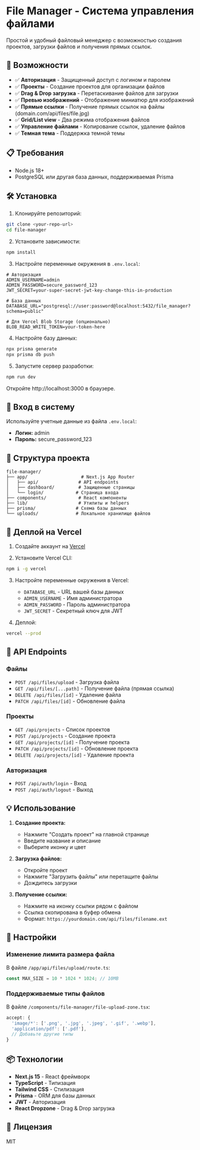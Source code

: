 # File Manager - Система управления файлами

Простой и удобный файловый менеджер с возможностью создания проектов, загрузки файлов и получения прямых ссылок.

## 🚀 Возможности

- ✅ **Авторизация** - Защищенный доступ с логином и паролем
- ✅ **Проекты** - Создание проектов для организации файлов
- ✅ **Drag & Drop загрузка** - Перетаскивание файлов для загрузки
- ✅ **Превью изображений** - Отображение миниатюр для изображений
- ✅ **Прямые ссылки** - Получение прямых ссылок на файлы (domain.com/api/files/file.jpg)
- ✅ **Grid/List view** - Два режима отображения файлов
- ✅ **Управление файлами** - Копирование ссылок, удаление файлов
- ✅ **Темная тема** - Поддержка темной темы

## 📋 Требования

- Node.js 18+
- PostgreSQL или другая база данных, поддерживаемая Prisma

## 🛠️ Установка

1. Клонируйте репозиторий:
```bash
git clone <your-repo-url>
cd file-manager
```

2. Установите зависимости:
```bash
npm install
```

3. Настройте переменные окружения в `.env.local`:
```env
# Авторизация
ADMIN_USERNAME=admin
ADMIN_PASSWORD=secure_password_123
JWT_SECRET=your-super-secret-jwt-key-change-this-in-production

# База данных
DATABASE_URL="postgresql://user:password@localhost:5432/file_manager?schema=public"

# Для Vercel Blob Storage (опционально)
BLOB_READ_WRITE_TOKEN=your-token-here
```

4. Настройте базу данных:
```bash
npx prisma generate
npx prisma db push
```

5. Запустите сервер разработки:
```bash
npm run dev
```

Откройте http://localhost:3000 в браузере.

## 🔐 Вход в систему

Используйте учетные данные из файла `.env.local`:
- **Логин:** admin
- **Пароль:** secure_password_123

## 📁 Структура проекта

```
file-manager/
├── app/                    # Next.js App Router
│   ├── api/               # API endpoints
│   ├── dashboard/         # Защищенные страницы
│   └── login/            # Страница входа
├── components/            # React компоненты
├── lib/                   # Утилиты и helpers
├── prisma/               # Схема базы данных
└── uploads/              # Локальное хранилище файлов
```

## 🚀 Деплой на Vercel

1. Создайте аккаунт на [Vercel](https://vercel.com)

2. Установите Vercel CLI:
```bash
npm i -g vercel
```

3. Настройте переменные окружения в Vercel:
   - `DATABASE_URL` - URL вашей базы данных
   - `ADMIN_USERNAME` - Имя администратора
   - `ADMIN_PASSWORD` - Пароль администратора
   - `JWT_SECRET` - Секретный ключ для JWT

4. Деплой:
```bash
vercel --prod
```

## 📝 API Endpoints

### Файлы
- `POST /api/files/upload` - Загрузка файла
- `GET /api/files/[...path]` - Получение файла (прямая ссылка)
- `DELETE /api/files/[id]` - Удаление файла
- `PATCH /api/files/[id]` - Обновление файла

### Проекты
- `GET /api/projects` - Список проектов
- `POST /api/projects` - Создание проекта
- `GET /api/projects/[id]` - Получение проекта
- `PATCH /api/projects/[id]` - Обновление проекта
- `DELETE /api/projects/[id]` - Удаление проекта

### Авторизация
- `POST /api/auth/login` - Вход
- `POST /api/auth/logout` - Выход

## 💡 Использование

1. **Создание проекта:**
   - Нажмите "Создать проект" на главной странице
   - Введите название и описание
   - Выберите иконку и цвет

2. **Загрузка файлов:**
   - Откройте проект
   - Нажмите "Загрузить файлы" или перетащите файлы
   - Дождитесь загрузки

3. **Получение ссылки:**
   - Нажмите на иконку ссылки рядом с файлом
   - Ссылка скопирована в буфер обмена
   - Формат: `https://yourdomain.com/api/files/filename.ext`

## 🔧 Настройки

### Изменение лимита размера файла

В файле `/app/api/files/upload/route.ts`:
```typescript
const MAX_SIZE = 10 * 1024 * 1024; // 10MB
```

### Поддерживаемые типы файлов

В файле `/components/file-manager/file-upload-zone.tsx`:
```typescript
accept: {
  'image/*': ['.png', '.jpg', '.jpeg', '.gif', '.webp'],
  'application/pdf': ['.pdf'],
  // Добавьте другие типы
}
```

## 📦 Технологии

- **Next.js 15** - React фреймворк
- **TypeScript** - Типизация
- **Tailwind CSS** - Стилизация
- **Prisma** - ORM для базы данных
- **JWT** - Авторизация
- **React Dropzone** - Drag & Drop загрузка

## 🤝 Лицензия

MIT